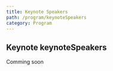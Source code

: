 ```yaml
---
title: Keynote Speakers
path: /program/keynoteSpeakers
category: Program
---
```


## Keynote keynoteSpeakers

Comming soon
